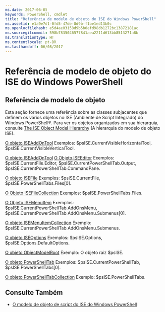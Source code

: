 ```yaml
---
ms.date: 2017-06-05
keywords: PowerShell, cmdlet
title: "Referência de modelo de objeto do ISE do Windows PowerShell"
ms.assetid: e1a9e7d1-0fd5-47de-8d9b-f1be1ed13b0c
ms.openlocfilehash: e5d4ae03158d9b5b0efd98db1272bc13872181ac
ms.sourcegitcommit: 598b7835046577841aea2211d613bb8513271a8b
ms.translationtype: HT
ms.contentlocale: pt-BR
ms.lasthandoff: 06/08/2017
---
```

# <a name="windows-powershell-ise-object-model-reference"></a>Referência de modelo de objeto do ISE do Windows PowerShell
  
## <a name="object-model-reference"></a>Referência de modelo de objeto
 Esta seção fornece uma referência sobre as classes subjacentes que definem os vários objetos no ISE (Ambiente de Script Integrado) do Windows PowerShell®. Para ver os objetos organizados em sua hierarquia, consulte [The ISE Object Model Hierarchy](The-ISE-Object-Model-Hierarchy.md) (A hierarquia do modelo de objeto ISE).

 [O objeto ISEAddOnTool](The-ISEAddOnTool-Object.md)
 Exemplos: $psISE.CurrentVisibleHorizontalTool, $psISE.CurrentVisibleVerticalTool.

 [O objeto ISEAddOnTool](The-ISEAddOnTool-Object.md)
  [O Objeto ISEEditor](The-ISEEditor-Object.md)
 Exemplos: $psISE.CurrentFile.Editor, $psISE.CurrentPowerShellTab.Output, $psISE.CurrentPowerShellTab.CommandPane.

 [O objeto ISEFile](The-ISEFile-Object.md)
 Exemplos: $psISE.CurrentFile, $psISE.PowerShellTabs.Files\[0\].

 [O Objeto ISEFileCollection](The-ISEFileCollection-Object.md)
 Exemplos: $psISE.PowerShellTabs.Files.

 [O Objeto ISEMenuItem](The-ISEMenuItem-Object.md)
 Exemplos: $psISE.CurrentPowerShellTab.AddOnsMenu, $psISE.CurrentPowerShellTab.AddOnsMenu.Submenus\[0\].

 [O objeto ISEMenuItemCollection](The-ISEMenuItemCollection-Object.md)
 Exemplo: $psISE.CurrentPowerShellTab.AddOnsMenu.Submenus.

 [O objeto ISEOptions](The-ISEOptions-Object.md)
 Exemplos: $psISE.Options, $psISE.Options.DefaultOptions.

 [O objeto ObjectModelRoot](The-ObjectModelRoot-Object.md)
 Exemplo: O objeto raiz $psISE.

 [O objeto PowerShellTab](The-PowerShellTab-Object.md)
 Exemplos: $psISE.CurrentPowerShellTab, $psISE.PowerShellTabs\[0\].

 [O objeto PowerShellTabCollection](The-PowerShellTabCollection-Object.md)
 Exemplo: $psISE.PowerShellTabs.

## <a name="see-also"></a>Consulte Também
- [O modelo de objeto de script do ISE do Windows PowerShell](The-Windows-PowerShell-ISE-Scripting-Object-Model.md)

  
